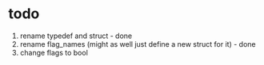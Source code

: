 # todo

1. rename typedef and struct - done
1. rename flag_names (might as well just define a new struct for it) - done
1. change flags to bool

